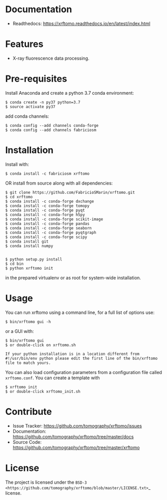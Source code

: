 Documentation
=============

* Readthedocs: https://xrftomo.readthedocs.io/en/latest/index.html

Features
========

* X-ray fluorescence data processing.


Pre-requisites
==============

Install Anaconda and create a python 3.7 conda environment:

    $ conda create -n py37 python=3.7
    $ source activate py37
    
add conda channels:

    $ conda config --add channels conda-forge
    $ conda config --add channels fabriciosm

Installation
============

Install with: 

    $ conda install -c fabriciosm xrftomo 

OR install from source along with all dependencies:

    $ git clone https://github.com/FabricioSMarin/xrftomo.git
    $ cd xrftomo
    $ conda install -c conda-forge dxchange
    $ conda install -c conda-forge tomopy
    $ conda install -c conda-forge pyqt
    $ conda install -c conda-forge h5py
    $ conda install -c conda-forge scikit-image
    $ conda install -c conda-forge pandas
    $ conda install -c conda-forge seaborn
    $ conda install -c conda-forge pyqtgraph
    $ conda install -c conda-forge scipy
    $ conda install git
    $ conda install numpy


    $ python setup.py install
    $ cd bin 
    $ python xrftomo init

in the prepared virtualenv or as root for system-wide installation.

Usage
=====

You can run xrftomo using a command line, for a full list of options use: 

    $ bin/xrftomo gui -h

or a GUI with:

    $ bin/xrftomo gui
    $ or double-click on xrftomo.sh

```
If your python installation is in a location different from #!/usr/bin/env python please edit the first line of the bin/xrftomo file to match yours.
```

You can also load configuration parameters from a configuration file called
`xrftomo.conf`. You can create a template with

    $ xrftomo init
    $ or double-click xrftomo_init.sh

Contribute
==========

* Issue Tracker: https://github.com/tomography/xrftomo/issues
* Documentation: https://github.com/tomography/xrftomo/tree/master/docs
* Source Code: https://github.com/tomography/xrftomo/tree/master/xrftomo

License
=======

The project is licensed under the 
`BSD-3 <https://github.com/tomography/xrftomo/blob/master/LICENSE.txt>`_ license.
